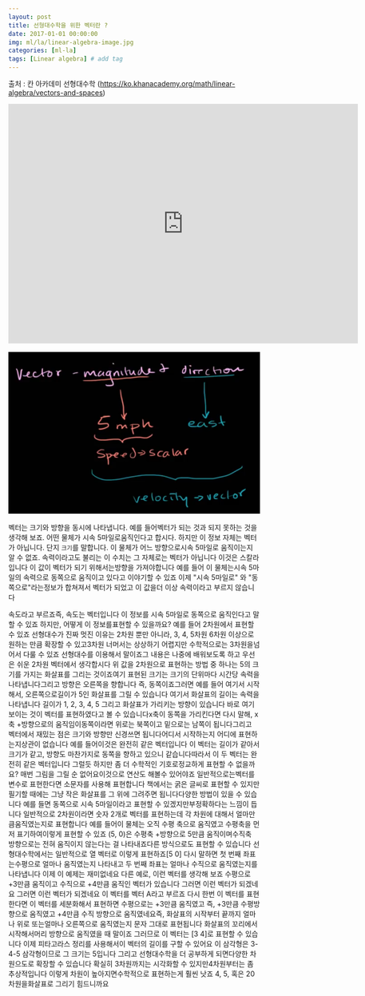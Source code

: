 ```yaml
---
layout: post
title: 선형대수학을 위한 벡터란 ?  
date: 2017-01-01 00:00:00
img: ml/la/linear-algebra-image.jpg
categories: [ml-la] 
tags: [Linear algebra] # add tag
---
```


출처 : 칸 아카데미 선형대수학 (https://ko.khanacademy.org/math/linear-algebra/vectors-and-spaces)

<iframe width="700" height="480" src="https://youtu.be/br7tS1t2SFE"  
 frameborder="0" allow="autoplay; encrypted-media" allowfullscreen></iframe> 

![1](../assets/img/ml/la/Vector%20for%20linear%20algebra/1.PNG)

벡터는 크기와 방향을 동시에 나타냅니다.
예를 들어벡터가 되는 것과 되지 못하는 것을 생각해 보죠. 
어떤 물체가 시속 5마일로움직인다고 합시다. 하지만 이 정보 자체는 벡터가 아닙니다.
단지 `크기`를 말합니다. 이 물체가 어느 방향으로시속 5마일로 움직이는지 알 수 없죠.
속력이라고도 불리는 이 수치는
그 자체로는 벡터가 아닙니다
이것은 스칼라입니다
이 값이 벡터가 되기 위해서는방향을 가져야합니다
예를 들어 이 물체는시속 5마일의 속력으로
동쪽으로 움직이고 있다고 이야기할 수 있죠
이제 "시속 5마일로" 와 "동쪽으로"라는정보가 합쳐져서
벡터가 되었고 이 값을더 이상 속력이라고 부르지 않습니다

속도라고 부르죠즉, 속도는 벡터입니다
이 정보를 시속 5마일로
동쪽으로 움직인다고 말할 수 있죠
하지만, 어떻게 이 정보를표현할 수 있을까요?
예를 들어 2차원에서 표현할 수 있죠
선형대수가 진짜 멋진 이유는
2차원 뿐만 아니라, 3, 4, 5차원
6차원 이상으로 원하는 만큼 확장할 수 있고3차원 너머서는 상상하기 어렵지만
수학적으로는 3차원을넘어서 다룰 수 있죠
선형대수를 이용해서 말이죠그 내용은
나중에 배워보도록 하고
우선은 쉬운 2차원 벡터에서 생각합시다
위 값을 2차원으로 표현하는 방법 중 하나는
5의 크기를 가지는 화살표를 그리는 것이죠여기 표현된 크기는
크기의 단위마다 시간당 속력을 나타냅니다그리고 방향은 오른쪽을 향합니다
즉, 동쪽이죠그러면 예를 들어
여기서 시작해서, 오른쪽으로길이가 5인 화살표를 그릴 수 있습니다
여기서 화살표의 길이는 속력을 나타냅니다
길이가 1, 2, 3, 4, 5
그리고 화살표가 가리키는 방향이 있습니다
바로 여기 보이는 것이
벡터를 표현하였다고 볼 수 있습니다x축이 동쪽을 가리킨다면
다시 말해, x축 +방향으로의 움직임이동쪽이라면 위로는 북쪽이고
밑으로는 남쪽이 됩니다그리고 벡터에서 재밌는 점은
크기와 방향만 신경쓰면 됩니다어디서 시작하는지
어디에 표현하는지상관이 없습니다
예를 들어이것은 완전히 같은 벡터입니다
이 벡터는 길이가 같아서
크기가 같고, 방향도 마찬가지로
동쪽을 향하고 있으니 같습니다따라서 이 두 벡터는 완전히 같은 벡터입니다
그럴듯 하지만 좀 더 수학적인 기호로정교하게 표현할 수 없을까요?
매번 그림을 그릴 순 없어요이것으로 연산도 해볼수 있어야죠
일반적으로는벡터를 변수로 표현한다면
소문자를 사용해 표현합니다
책에서는 굵은 글씨로 표현할 수 있지만필기할 때에는 그냥 작은 화살표를
그 위에 그려주면 됩니다다양한 방법이 있을 수 있습니다
예를 들면
동쪽으로 시속 5마일이라고 표현할 수 있겠지만부정확하다는 느낌이 듭니다
일반적으로 2차원이라면
숫자 2개로 벡터를 표현하는데
각 차원에 대해서 얼마만큼움직였는지로 표현합니다
예를 들어이 물체는 오직 수평 축으로 움직였고
수평축을 먼저 표기하여이렇게 표현할 수 있죠
(5, 0)은 수평축 +방향으로
5만큼 움직이며수직축 방향으로는 전혀
움직이지 않는다는 걸 나타내죠다른 방식으로도 표현할 수 있습니다
선형대수학에서는 일반적으로
열 벡터로 이렇게 표현하죠[5 0]
다시 말하면 첫 번째 좌표는수평으로 얼마나 움직였는지 나타내고
두 번째 좌표는 얼마나
수직으로 움직였는지를 나타냅니다
이제 이 예제는 재미없네요
다른 예로, 이런 벡터를 생각해 보죠
수평으로 +3만큼 움직이고
수직으로 +4만큼 움직인 벡터가 있습니다
그러면 이런 벡터가 되겠네요
그러면 이런 벡터가 되겠네요
이 벡터를 벡터 A라고 부르죠
다시 한번 이 벡터를 표현한다면
이 벡터를 세분화해서 표현하면
수평으로는
+3만큼 움직였고
즉, +3만큼 수평방향으로 움직였고
+4만큼 수직 방향으로 움직였네요즉, 화살표의 시작부터 끝까지
얼마나 위로 또는얼마나 오른쪽으로 움직였는지
문자 그대로 표현됩니다
화살표의 꼬리에서 시작해서머리 방향으로 움직였을 때 말이죠
그러므로 이 벡터는
[3 4]로 표현할 수 있습니다
이제 피타고라스 정리를 사용해서이 벡터의 길이를 구할 수 있어요
이 삼각형은 3-4-5 삼각형이므로
그 크기는 5입니다
그리고 선형대수학을 더 공부하게 되면다양한 차원으도로 확장할 수 있습니다
확실히 3차원까지는 시각화할 수 있지만4차원부터는 좀 추상적입니다
이렇게 차원이 높아지면수학적으로 표현하는게 훨씬 낫죠
4, 5, 혹은 20차원을화살표로 그리기 힘드니까요